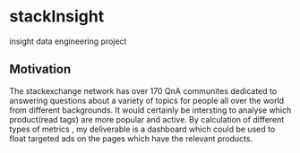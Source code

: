 # stackInsight
insight data engineering project
## Motivation
The stackexchange network has over 170 QnA communites dedicated to answering questions about a variety of topics for people all over the world from different backgrounds. It would certainly be intersting to analyse which product(read tags) are more popular and active. By calculation of different types of metrics , my deliverable is a dashboard which could be used to float targeted ads on the pages which have the relevant products.



